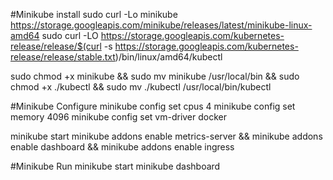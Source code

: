 #Minikube install
sudo curl -Lo minikube https://storage.googleapis.com/minikube/releases/latest/minikube-linux-amd64
sudo curl -LO https://storage.googleapis.com/kubernetes-release/release/$(curl -s https://storage.googleapis.com/kubernetes-release/release/stable.txt)/bin/linux/amd64/kubectl

sudo chmod +x minikube && sudo mv minikube /usr/local/bin && sudo chmod +x ./kubectl && sudo mv ./kubectl /usr/local/bin/kubectl

#Minikube Configure
minikube config set cpus 4
minikube config set memory 4096
minikube config set vm-driver docker

minikube start
minikube addons enable metrics-server && minikube addons enable dashboard && minikube addons enable ingress

#Minikube Run
minikube start
minikube dashboard

